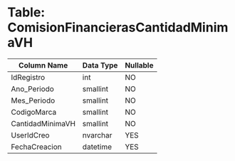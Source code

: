 # Table: ComisionFinancierasCantidadMinimaVH

| Column Name | Data Type | Nullable |
|-------------|-----------|----------|
| IdRegistro | int | NO |
| Ano_Periodo | smallint | NO |
| Mes_Periodo | smallint | NO |
| CodigoMarca | smallint | NO |
| CantidadMinimaVH | smallint | NO |
| UserIdCreo | nvarchar | YES |
| FechaCreacion | datetime | YES |
